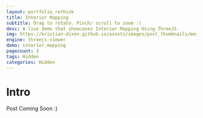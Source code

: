 ```yaml
---
layout: portfolio_rethink
title: Interior Mapping
subtitle: Drag to rotate. Pinch/ scroll to zoom :)
desc: A live demo that showcases Interior Mapping Using ThreeJS.
img: https://kristian-dixon.github.io/assets/images/post_thumbnails/mesh_painting.png
engine: threejs-viewer
demo: interior_mapping
pagecount: 3
tags: Hidden
categories: Hidden
---
```


<div markdown="1" class="pagnated-page-wrapper" data-page-index="0">

# Intro

Post Coming Soon :)

</div>

